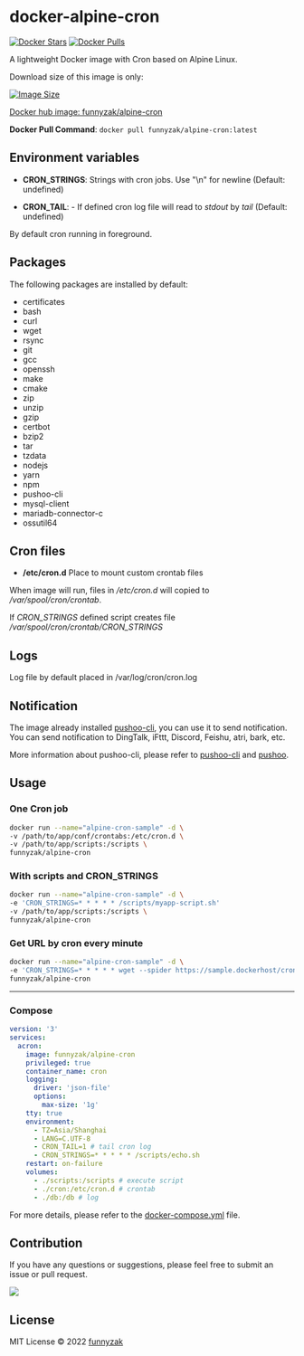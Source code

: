 # docker-alpine-cron

[![Docker Stars](https://img.shields.io/docker/stars/funnyzak/alpine-cron.svg?style=flat-square)](https://hub.docker.com/r/funnyzak/alpine-cron/)
[![Docker Pulls](https://img.shields.io/docker/pulls/funnyzak/alpine-cron.svg?style=flat-square)](https://hub.docker.com/r/funnyzak/alpine-cron/)

A lightweight Docker image with Cron based on Alpine Linux.

Download size of this image is only:

[![Image Size](https://img.shields.io/docker/image-size/funnyzak/alpine-cron)](https://hub.docker.com/r/funnyzak/alpine-cron/)

[Docker hub image: funnyzak/alpine-cron](https://hub.docker.com/r/funnyzak/alpine-cron)

**Docker Pull Command**: `docker pull funnyzak/alpine-cron:latest`

## Environment variables

- **CRON_STRINGS**: Strings with cron jobs. Use "\n" for newline (Default: undefined)

- **CRON_TAIL**: - If defined cron log file will read to *stdout* by *tail* (Default: undefined)

By default cron running in foreground.

## Packages

The following packages are installed by default:

- certificates
- bash
- curl
- wget
- rsync
- git
- gcc
- openssh
- make
- cmake
- zip
- unzip
- gzip
- certbot
- bzip2
- tar
- tzdata
- nodejs
- yarn
- npm
- pushoo-cli
- mysql-client
- mariadb-connector-c
- ossutil64

## Cron files

- **/etc/cron.d** Place to mount custom crontab files  

When image will run, files in */etc/cron.d* will copied to */var/spool/cron/crontab*.

If *CRON_STRINGS* defined script creates file */var/spool/cron/crontab/CRON_STRINGS*  

## Logs

Log file by default placed in /var/log/cron/cron.log

## Notification

The image already installed [pushoo-cli](https://github.com/funnyzak/pushoo-cli), you can use it to send notification. You can send notification to DingTalk, iFttt, Discord, Feishu, atri, bark, etc.

More information about pushoo-cli, please refer to [pushoo-cli](https://github.com/funnyzak/pushoo-cli) and [pushoo](https://github.com/imaegoo/pushoo).

## Usage

### One Cron job

```bash
docker run --name="alpine-cron-sample" -d \
-v /path/to/app/conf/crontabs:/etc/cron.d \
-v /path/to/app/scripts:/scripts \
funnyzak/alpine-cron
```

### With scripts and CRON_STRINGS

```bash
docker run --name="alpine-cron-sample" -d \
-e 'CRON_STRINGS=* * * * * /scripts/myapp-script.sh'
-v /path/to/app/scripts:/scripts \
funnyzak/alpine-cron
```

### Get URL by cron every minute

```bash
docker run --name="alpine-cron-sample" -d \
-e 'CRON_STRINGS=* * * * * wget --spider https://sample.dockerhost/cron-jobs'
funnyzak/alpine-cron
```

---

### Compose

```yaml
version: '3'
services:
  acron:
    image: funnyzak/alpine-cron
    privileged: true
    container_name: cron
    logging:
      driver: 'json-file'
      options:
        max-size: '1g'
    tty: true
    environment:
      - TZ=Asia/Shanghai
      - LANG=C.UTF-8
      - CRON_TAIL=1 # tail cron log
      - CRON_STRINGS=* * * * * /scripts/echo.sh
    restart: on-failure
    volumes:
      - ./scripts:/scripts # execute script
      - ./cron:/etc/cron.d # crontab
      - ./db:/db # log
```

For more details, please refer to the [docker-compose.yml](example/docker-compose.yml) file.

## Contribution

If you have any questions or suggestions, please feel free to submit an issue or pull request.

<a href="https://github.com/funnyzak/vue-starter/graphs/contributors">
  <img src="https://contrib.rocks/image?repo=funnyzak/vue-starter" />
</a>

## License

MIT License © 2022 [funnyzak](https://github.com/funnyzak)
